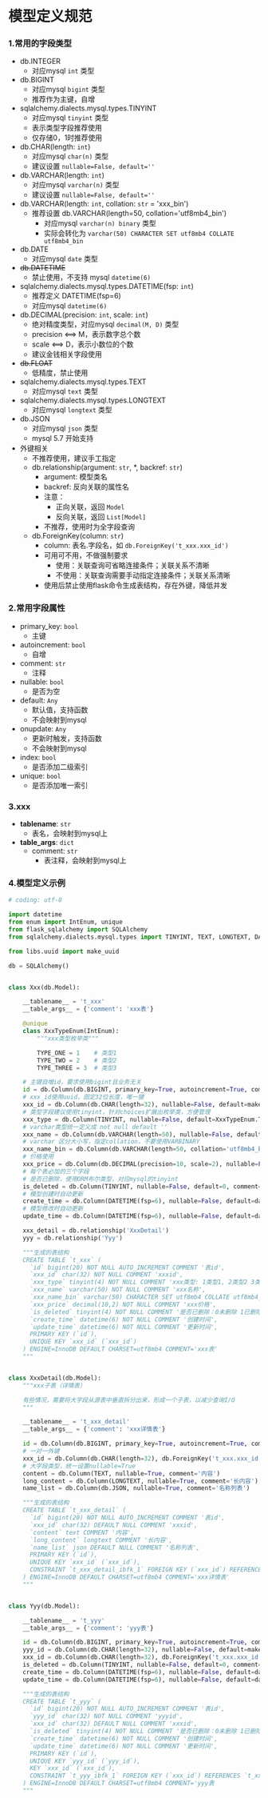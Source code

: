 # 模型定义规范

### 1.常用的字段类型

- db.INTEGER
    - 对应mysql `int` 类型
- db.BIGINT
    - 对应mysql `bigint` 类型
    - 推荐作为主键，自增
- sqlalchemy.dialects.mysql.types.TINYINT
    - 对应mysql `tinyint` 类型
    - 表示类型字段推荐使用
    - 仅存储0，1时推荐使用
- db.CHAR(length: `int`)
    - 对应mysql `char(n)` 类型
    - 建议设置 `nullable=False, default=''`
- db.VARCHAR(length: `int`)
    - 对应mysql `varchar(n)` 类型
    - 建议设置 `nullable=False, default=''`
- db.VARCHAR(length: `int`, collation: `str` = 'xxx_bin')
    - 推荐设置 db.VARCHAR(length=50, collation='utf8mb4_bin')
        - 对应mysql `varchar(n) binary` 类型
        - 实际会转化为 `varchar(50) CHARACTER SET utf8mb4 COLLATE utf8mb4_bin`
- db.DATE
    - 对应mysql `date` 类型
- ~~db.DATETIME~~
    - 禁止使用，不支持 mysql `datetime(6)`
- sqlalchemy.dialects.mysql.types.DATETIME(fsp: `int`)
    - 推荐定义 DATETIME(fsp=6)
    - 对应mysql `datetime(6)`
- db.DECIMAL(precision: `int`, scale: `int`)
    - 绝对精度类型，对应mysql `decimal(M, D)` 类型
    - precision <==> M，表示数字总个数
    - scale <==> D，表示小数位的个数
    - 建议金钱相关字段使用
- ~~db.FLOAT~~
    - 低精度，禁止使用
- sqlalchemy.dialects.mysql.types.TEXT
    - 对应mysql `text` 类型
- sqlalchemy.dialects.mysql.types.LONGTEXT
    - 对应mysql `longtext` 类型
- db.JSON
    - 对应mysql `json` 类型
    - mysql 5.7 开始支持
- 外键相关
    - 不推荐使用，建议手工指定
    - db.relationship(argument: `str`, *, backref: `str`)
        - argument: 模型类名
        - backref: 反向关联的属性名
        - 注意：
            - 正向关联，返回 `Model`
            - 反向关联，返回 `List[Model]`
        - 不推荐，使用时为全字段查询
    - db.ForeignKey(column: `str`)
        - column: 表名.字段名，如 `db.ForeignKey('t_xxx.xxx_id')`
        - 可用可不用，不做强制要求
            - 使用：关联查询可省略连接条件；关联关系不清晰
            - 不使用：关联查询需要手动指定连接条件；关联关系清晰
        - 使用后禁止使用flask命令生成表结构，存在外键，降低并发

### 2.常用字段属性

- primary_key: `bool`
    - 主键
- autoincrement: `bool`
    - 自增
- comment: `str`
    - 注释
- nullable: `bool`
    - 是否为空
- default: `Any`
    - 默认值，支持函数
    - 不会映射到mysql
- onupdate: `Any`
    - 更新时触发，支持函数
    - 不会映射到mysql
- index: `bool`
    - 是否添加二级索引
- unique: `bool`
    - 是否添加唯一索引
    
### 3.__xxx__

- __tablename__: `str`
    - 表名，会映射到mysql上
- __table_args__: `dict`
    - comment: `str`
        - 表注释，会映射到mysql上
        
### 4.模型定义示例

```python
# coding: utf-8

import datetime
from enum import IntEnum, unique
from flask_sqlalchemy import SQLAlchemy
from sqlalchemy.dialects.mysql.types import TINYINT, TEXT, LONGTEXT, DATETIME

from libs.uuid import make_uuid

db = SQLAlchemy()


class Xxx(db.Model):

    __tablename__ = 't_xxx'
    __table_args__ = {'comment': 'xxx表'}

    @unique
    class XxxTypeEnum(IntEnum):
        """xxx类型枚举类"""

        TYPE_ONE = 1    # 类型1
        TYPE_TWO = 2    # 类型2
        TYPE_THREE = 3  # 类型3

    # 主键自增id，要求使用bigint且业务无关
    id = db.Column(db.BIGINT, primary_key=True, autoincrement=True, comment='表id')
    # xxx_id使用uuid，固定32位长度，唯一键
    xxx_id = db.Column(db.CHAR(length=32), nullable=False, default=make_uuid, unique=True, comment='xxxid')
    # 类型字段建议使用tinyint，针对choices扩展出枚举类，方便管理
    xxx_type = db.Column(TINYINT, nullable=False, default=XxxTypeEnum.TYPE_ONE.value, comment='xxx类型: 1类型1, 2类型2 3类型3')
    # varchar类型统一定义成 not null default ''
    xxx_name = db.Column(db.VARCHAR(length=50), nullable=False, default='', comment='xxx名称')
    # varchar 区分大小写，指定collation，不要使用VARBINARY
    xxx_name_bin = db.Column(db.VARCHAR(length=50, collation='utf8mb4_bin'), nullable=False, default='', comment='xxx名称（区分大小写）')
    # 价格使用
    xxx_price = db.Column(db.DECIMAL(precision=10, scale=2), nullable=False, default=0, comment='xxx价格')
    # 每个表必加的三个字段
    # 是否已删除，使用ORM布尔类型，对应mysql的tinyint
    is_deleted = db.Column(TINYINT, nullable=False, default=0, comment='是否已删除：0未删除 1已删除')
    # 模型创建时自动更新
    create_time = db.Column(DATETIME(fsp=6), nullable=False, default=datetime.datetime.now, comment='创建时间')
    # 模型修改时自动更新
    update_time = db.Column(DATETIME(fsp=6), nullable=False, default=datetime.datetime.now, onupdate=datetime.datetime.now, comment='更新时间')

    xxx_detail = db.relationship('XxxDetail')
    yyy = db.relationship('Yyy')

    """生成的表结构
    CREATE TABLE `t_xxx` (
      `id` bigint(20) NOT NULL AUTO_INCREMENT COMMENT '表id',
      `xxx_id` char(32) NOT NULL COMMENT 'xxxid',
      `xxx_type` tinyint(4) NOT NULL COMMENT 'xxx类型: 1类型1, 2类型2 3类型3',
      `xxx_name` varchar(50) NOT NULL COMMENT 'xxx名称',
      `xxx_name_bin` varchar(50) CHARACTER SET utf8mb4 COLLATE utf8mb4_bin NOT NULL COMMENT 'xxx名称（区分大小写）',
      `xxx_price` decimal(10,2) NOT NULL COMMENT 'xxx价格',
      `is_deleted` tinyint(4) NOT NULL COMMENT '是否已删除：0未删除 1已删除',
      `create_time` datetime(6) NOT NULL COMMENT '创建时间',
      `update_time` datetime(6) NOT NULL COMMENT '更新时间',
      PRIMARY KEY (`id`),
      UNIQUE KEY `xxx_id` (`xxx_id`)
    ) ENGINE=InnoDB DEFAULT CHARSET=utf8mb4 COMMENT='xxx表'
    """


class XxxDetail(db.Model):
    """xxx子表（详情表）

    有些情况，需要将大字段从源表中垂直拆分出来，形成一个子表，以减少查询I/O
    """

    __tablename__ = 't_xxx_detail'
    __table_args__ = {'comment': 'xxx详情表'}

    id = db.Column(db.BIGINT, primary_key=True, autoincrement=True, comment='表id')
    # 一对一外键
    xxx_id = db.Column(db.CHAR(length=32), db.ForeignKey('t_xxx.xxx_id'), unique=True, comment='xxxid')
    # 大字段类型，统一设置nullable=True
    content = db.Column(TEXT, nullable=True, comment='内容')
    long_content = db.Column(LONGTEXT, nullable=True, comment='长内容')
    name_list = db.Column(db.JSON, nullable=True, comment='名称列表')

    """生成的表结构
    CREATE TABLE `t_xxx_detail` (
      `id` bigint(20) NOT NULL AUTO_INCREMENT COMMENT '表id',
      `xxx_id` char(32) DEFAULT NULL COMMENT 'xxxid',
      `content` text COMMENT '内容',
      `long_content` longtext COMMENT '长内容',
      `name_list` json DEFAULT NULL COMMENT '名称列表',
      PRIMARY KEY (`id`),
      UNIQUE KEY `xxx_id` (`xxx_id`),
      CONSTRAINT `t_xxx_detail_ibfk_1` FOREIGN KEY (`xxx_id`) REFERENCES `t_xxx` (`xxx_id`)
    ) ENGINE=InnoDB DEFAULT CHARSET=utf8mb4 COMMENT='xxx详情表'
    """


class Yyy(db.Model):

    __tablename__ = 't_yyy'
    __table_args__ = {'comment': 'yyy表'}

    id = db.Column(db.BIGINT, primary_key=True, autoincrement=True, comment='表id')
    yyy_id = db.Column(db.CHAR(length=32), nullable=False, default=make_uuid, unique=True, comment='yyyid')
    xxx_id = db.Column(db.CHAR(length=32), db.ForeignKey('t_xxx.xxx_id'), comment='xxxid')
    is_deleted = db.Column(TINYINT, nullable=False, default=0, comment='是否已删除：0未删除 1已删除')
    create_time = db.Column(DATETIME(fsp=6), nullable=False, default=datetime.datetime.now, comment='创建时间')
    update_time = db.Column(DATETIME(fsp=6), nullable=False, default=datetime.datetime.now, onupdate=datetime.datetime.now, comment='更新时间')

    """生成的表结构
    CREATE TABLE `t_yyy` (
      `id` bigint(20) NOT NULL AUTO_INCREMENT COMMENT '表id',
      `yyy_id` char(32) NOT NULL COMMENT 'yyyid',
      `xxx_id` char(32) DEFAULT NULL COMMENT 'xxxid',
      `is_deleted` tinyint(4) NOT NULL COMMENT '是否已删除：0未删除 1已删除',
      `create_time` datetime(6) NOT NULL COMMENT '创建时间',
      `update_time` datetime(6) NOT NULL COMMENT '更新时间',
      PRIMARY KEY (`id`),
      UNIQUE KEY `yyy_id` (`yyy_id`),
      KEY `xxx_id` (`xxx_id`),
      CONSTRAINT `t_yyy_ibfk_1` FOREIGN KEY (`xxx_id`) REFERENCES `t_xxx` (`xxx_id`)
    ) ENGINE=InnoDB DEFAULT CHARSET=utf8mb4 COMMENT='yyy表
    """
```
